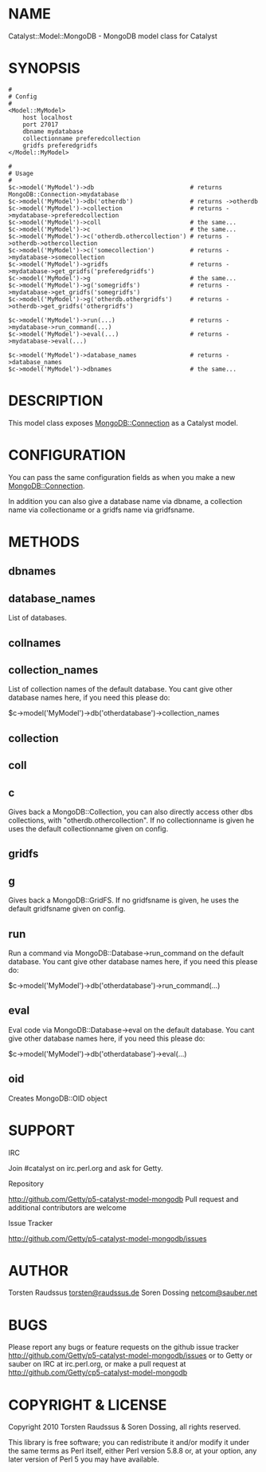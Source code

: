 # NAME

Catalyst::Model::MongoDB - MongoDB model class for Catalyst

# SYNOPSIS

    #
    # Config
    #
    <Model::MyModel>
        host localhost
        port 27017
        dbname mydatabase
        collectionname preferedcollection
        gridfs preferedgridfs
    </Model::MyModel>

    #
    # Usage
    #
    $c->model('MyModel')->db                           # returns MongoDB::Connection->mydatabase
    $c->model('MyModel')->db('otherdb')                # returns ->otherdb
    $c->model('MyModel')->collection                   # returns ->mydatabase->preferedcollection
    $c->model('MyModel')->coll                         # the same...
    $c->model('MyModel')->c                            # the same...
    $c->model('MyModel')->c('otherdb.othercollection') # returns ->otherdb->othercollection
    $c->model('MyModel')->c('somecollection')          # returns ->mydatabase->somecollection
    $c->model('MyModel')->gridfs                       # returns ->mydatabase->get_gridfs('preferedgridfs')
    $c->model('MyModel')->g                            # the same...
    $c->model('MyModel')->g('somegridfs')              # returns ->mydatabase->get_gridfs('somegridfs')
    $c->model('MyModel')->g('otherdb.othergridfs')     # returns ->otherdb->get_gridfs('othergridfs')

    $c->model('MyModel')->run(...)                     # returns ->mydatabase->run_command(...)
    $c->model('MyModel')->eval(...)                    # returns ->mydatabase->eval(...)

    $c->model('MyModel')->database_names               # returns ->database_names
    $c->model('MyModel')->dbnames                      # the same...



# DESCRIPTION

This model class exposes [MongoDB::Connection](http://search.cpan.org/perldoc?MongoDB::Connection) as a Catalyst model.

# CONFIGURATION

You can pass the same configuration fields as when you make a new [MongoDB::Connection](http://search.cpan.org/perldoc?MongoDB::Connection).

In addition you can also give a database name via dbname, a collection name via collectioname or 
a gridfs name via gridfsname.

# METHODS

## dbnames

## database_names

List of databases.

## collnames

## collection_names

List of collection names of the default database. You cant give other database names here, if you need this please do:

  $c->model('MyModel')->db('otherdatabase')->collection_names

## collection

## coll

## c

Gives back a MongoDB::Collection, you can also directly access other dbs collections, with "otherdb.othercollection".
If no collectionname is given he uses the default collectionname given on config.

## gridfs

## g

Gives back a MongoDB::GridFS. If no gridfsname is given, he uses the default gridfsname given on config.

## run

Run a command via MongoDB::Database->run_command on the default database. You cant give other database names here,
if you need this please do:

  $c->model('MyModel')->db('otherdatabase')->run_command(...)

## eval

Eval code via MongoDB::Database->eval on the default database. You cant give other database names here,
if you need this please do:

  $c->model('MyModel')->db('otherdatabase')->eval(...)

## oid

Creates MongoDB::OID object

# SUPPORT

IRC

  Join #catalyst on irc.perl.org and ask for Getty.

Repository

  http://github.com/Getty/p5-catalyst-model-mongodb
  Pull request and additional contributors are welcome
 

Issue Tracker

  http://github.com/Getty/p5-catalyst-model-mongodb/issues

# AUTHOR

Torsten Raudssus <torsten@raudssus.de>
Soren Dossing <netcom@sauber.net>

# BUGS 

Please report any bugs or feature requests on the github issue tracker http://github.com/Getty/p5-catalyst-model-mongodb/issues
or to Getty or sauber on IRC at irc.perl.org, or make a pull request at http://github.com/Getty/cp5-catalyst-model-mongodb

# COPYRIGHT & LICENSE 

Copyright 2010 Torsten Raudssus & Soren Dossing, all rights reserved.

This library is free software; you can redistribute it and/or modify it under the same terms as 
Perl itself, either Perl version 5.8.8 or, at your option, any later version of Perl 5 you may 
have available.